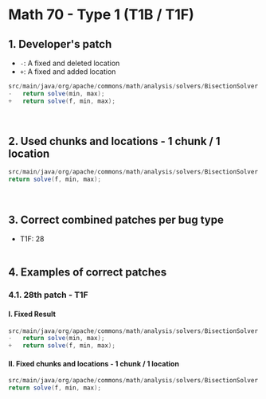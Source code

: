 # Math 70 - Type 1 (T1B / T1F)

## 1. Developer's patch
* `-`: A fixed and deleted location
* `+`: A fixed and added location
```java
src/main/java/org/apache/commons/math/analysis/solvers/BisectionSolver.java: 72
-   return solve(min, max);
+   return solve(f, min, max);
```
<br>

## 2. Used chunks and locations - 1 chunk / 1 location
```java
src/main/java/org/apache/commons/math/analysis/solvers/BisectionSolver.java: 72
return solve(f, min, max);
```
<br>

## 3. Correct combined patches per bug type
* T1F: 28
<br><br>

## 4. Examples of correct patches
### 4.1. 28th patch - T1F
#### I. Fixed Result
```java
src/main/java/org/apache/commons/math/analysis/solvers/BisectionSolver.java: 72
-   return solve(min, max);
+   return solve(f, min, max);
```

#### II. Fixed chunks and locations - 1 chunk / 1 location
```java
src/main/java/org/apache/commons/math/analysis/solvers/BisectionSolver.java: 72
return solve(f, min, max);
```  
<br><br>